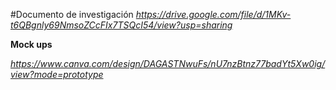 
#Documento de investigación
_https://drive.google.com/file/d/1MKv-t6QBgnly69NmsoZCcFIx7TSQcI54/view?usp=sharing_


**Mock ups**

_https://www.canva.com/design/DAGASTNwuFs/nU7nzBtnz77badYt5Xw0ig/view?mode=prototype_
